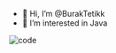 - 👋 Hi, I’m @BurakTetikk
- 👀 I’m interested in Java
<!---
BurakTetikk/BurakTetikk is a ✨ special ✨ repository because its `README.md` (this file) appears on your GitHub profile.
You can click the Preview link to take a look at your changes.
--->
![code](https://user-images.githubusercontent.com/111651310/195181584-fc573714-6150-409c-ad2e-adc4c8b28b3b.gif)
